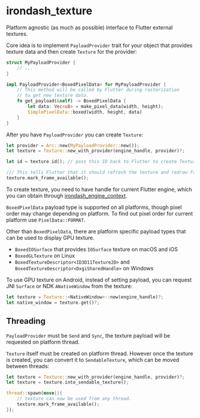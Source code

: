 # irondash_texture

Platform agnostic (as much as possible) interface to Flutter external textures.

Core idea is to implement `PayloadProvider` trait for your object that
provides texture data and then create `Texture` for the provider:

```rust
struct MyPayloadProvider {
    // ...
}

impl PayloadProvider<BoxedPixelData> for MyPayloadProvider {
    // This method will be called by Flutter during rasterization
    // to get new texture data.
    fn get_payload(&self) -> BoxedPixelData {
        let data: Vec<u8> = make_pixel_data(width, height);
        SimplePixelData::boxed(width, height, data)
    }
}
```

After you have `PayloadProvider` you can create `Texture`:

```rust
let provider = Arc::new(MyPayloadProvider::new());
let texture = Texture::new_with_provider(engine_handle, provider)?;

let id = texture.id(); // pass this ID back to Flutter to create Texture widget.

/// This tells Flutter that it should refresh the texture and redraw frame.
texture.mark_frame_available();
```

To create texture, you need to have handle for current Flutter engine, which you can obtain through [irondash_engine_context](https://github.com/irondash/irondash/tree/main/engine_context).

`BoxedPixelData` payload type is supported on all platforms, though pixel order may change depending on platform. To find out pixel order for current platform use `PixelData::FORMAT`.

Other than `BoxedPixelData`, there are platform specific payload types that can be used to display GPU texture.

- `BoxedIOSurface` that provides `IOSurface` texture on macOS and iOS
- `BoxedGLTexture` on Linux
- `BoxedTextureDescriptor<ID3D11Texture2D>` and `BoxedTextureDescriptor<DxgiSharedHandle>` on Windows

To use GPU texture on Android, instead of setting payload, you can request JNI `Surface` or NDK `ANativeWindow` from the texture:

```rust
let texture = Texture::<NativeWindow>::new(engine_handle)?;
let native_window = texture.get()?;
```

## Threading

`PayloadProvider` must be `Send` and `Sync`, the texture payload will be requested on platform thread.

`Texture` itself must be created on platform thread. However once the texture is
created, you can convert it to `SendableTexture`, which can be moved between threads:

```rust
let texture = Texture::new_with_provider(engine_handle, provider)?;
let texture = texture.into_sendable_texture();

thread::spawn(move||{
    // texture can now be used from any thread.
    texture.mark_frame_available();
});
```
